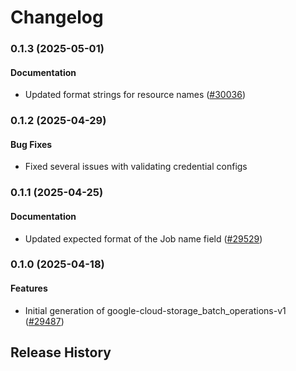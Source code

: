 # Changelog

### 0.1.3 (2025-05-01)

#### Documentation

* Updated format strings for resource names ([#30036](https://github.com/googleapis/google-cloud-ruby/issues/30036)) 

### 0.1.2 (2025-04-29)

#### Bug Fixes

* Fixed several issues with validating credential configs 

### 0.1.1 (2025-04-25)

#### Documentation

* Updated expected format of the Job name field ([#29529](https://github.com/googleapis/google-cloud-ruby/issues/29529)) 

### 0.1.0 (2025-04-18)

#### Features

* Initial generation of google-cloud-storage_batch_operations-v1 ([#29487](https://github.com/googleapis/google-cloud-ruby/issues/29487)) 

## Release History
